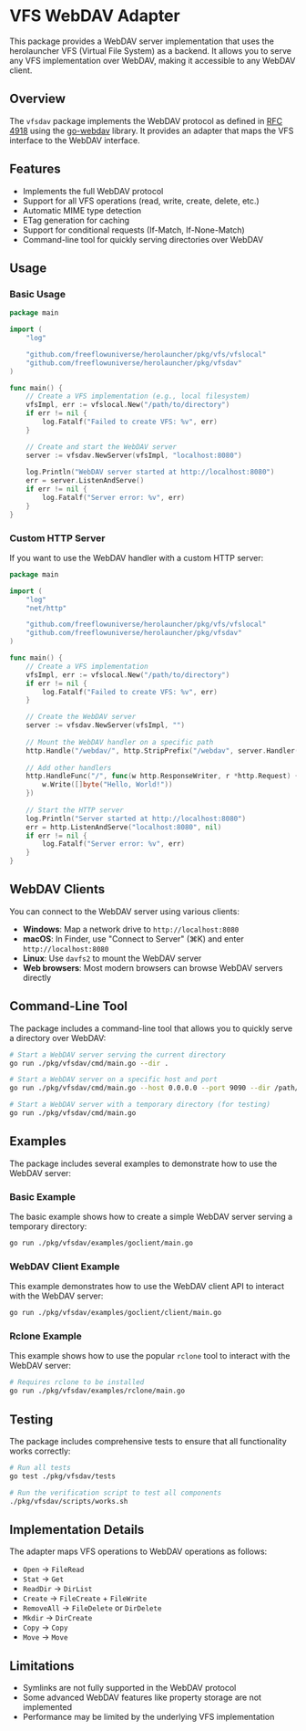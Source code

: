 # VFS WebDAV Adapter

This package provides a WebDAV server implementation that uses the herolauncher VFS (Virtual File System) as a backend. It allows you to serve any VFS implementation over WebDAV, making it accessible to any WebDAV client.

## Overview

The `vfsdav` package implements the WebDAV protocol as defined in [RFC 4918](https://tools.ietf.org/html/rfc4918) using the [go-webdav](https://github.com/emersion/go-webdav) library. It provides an adapter that maps the VFS interface to the WebDAV interface.

## Features

- Implements the full WebDAV protocol
- Support for all VFS operations (read, write, create, delete, etc.)
- Automatic MIME type detection
- ETag generation for caching
- Support for conditional requests (If-Match, If-None-Match)
- Command-line tool for quickly serving directories over WebDAV

## Usage

### Basic Usage

```go
package main

import (
    "log"

    "github.com/freeflowuniverse/herolauncher/pkg/vfs/vfslocal"
    "github.com/freeflowuniverse/herolauncher/pkg/vfsdav"
)

func main() {
    // Create a VFS implementation (e.g., local filesystem)
    vfsImpl, err := vfslocal.New("/path/to/directory")
    if err != nil {
        log.Fatalf("Failed to create VFS: %v", err)
    }

    // Create and start the WebDAV server
    server := vfsdav.NewServer(vfsImpl, "localhost:8080")
    
    log.Println("WebDAV server started at http://localhost:8080")
    err = server.ListenAndServe()
    if err != nil {
        log.Fatalf("Server error: %v", err)
    }
}
```

### Custom HTTP Server

If you want to use the WebDAV handler with a custom HTTP server:

```go
package main

import (
    "log"
    "net/http"

    "github.com/freeflowuniverse/herolauncher/pkg/vfs/vfslocal"
    "github.com/freeflowuniverse/herolauncher/pkg/vfsdav"
)

func main() {
    // Create a VFS implementation
    vfsImpl, err := vfslocal.New("/path/to/directory")
    if err != nil {
        log.Fatalf("Failed to create VFS: %v", err)
    }

    // Create the WebDAV server
    server := vfsdav.NewServer(vfsImpl, "")
    
    // Mount the WebDAV handler on a specific path
    http.Handle("/webdav/", http.StripPrefix("/webdav", server.Handler()))
    
    // Add other handlers
    http.HandleFunc("/", func(w http.ResponseWriter, r *http.Request) {
        w.Write([]byte("Hello, World!"))
    })
    
    // Start the HTTP server
    log.Println("Server started at http://localhost:8080")
    err = http.ListenAndServe("localhost:8080", nil)
    if err != nil {
        log.Fatalf("Server error: %v", err)
    }
}
```

## WebDAV Clients

You can connect to the WebDAV server using various clients:

- **Windows**: Map a network drive to `http://localhost:8080`
- **macOS**: In Finder, use "Connect to Server" (⌘K) and enter `http://localhost:8080`
- **Linux**: Use `davfs2` to mount the WebDAV server
- **Web browsers**: Most modern browsers can browse WebDAV servers directly

## Command-Line Tool

The package includes a command-line tool that allows you to quickly serve a directory over WebDAV:

```bash
# Start a WebDAV server serving the current directory
go run ./pkg/vfsdav/cmd/main.go --dir .

# Start a WebDAV server on a specific host and port
go run ./pkg/vfsdav/cmd/main.go --host 0.0.0.0 --port 9090 --dir /path/to/directory

# Start a WebDAV server with a temporary directory (for testing)
go run ./pkg/vfsdav/cmd/main.go
```

## Examples

The package includes several examples to demonstrate how to use the WebDAV server:

### Basic Example

The basic example shows how to create a simple WebDAV server serving a temporary directory:

```bash
go run ./pkg/vfsdav/examples/goclient/main.go
```

### WebDAV Client Example

This example demonstrates how to use the WebDAV client API to interact with the WebDAV server:

```bash
go run ./pkg/vfsdav/examples/goclient/client/main.go
```

### Rclone Example

This example shows how to use the popular `rclone` tool to interact with the WebDAV server:

```bash
# Requires rclone to be installed
go run ./pkg/vfsdav/examples/rclone/main.go
```

## Testing

The package includes comprehensive tests to ensure that all functionality works correctly:

```bash
# Run all tests
go test ./pkg/vfsdav/tests

# Run the verification script to test all components
./pkg/vfsdav/scripts/works.sh
```

## Implementation Details

The adapter maps VFS operations to WebDAV operations as follows:

- `Open` → `FileRead`
- `Stat` → `Get`
- `ReadDir` → `DirList`
- `Create` → `FileCreate` + `FileWrite`
- `RemoveAll` → `FileDelete` or `DirDelete`
- `Mkdir` → `DirCreate`
- `Copy` → `Copy`
- `Move` → `Move`

## Limitations

- Symlinks are not fully supported in the WebDAV protocol
- Some advanced WebDAV features like property storage are not implemented
- Performance may be limited by the underlying VFS implementation

